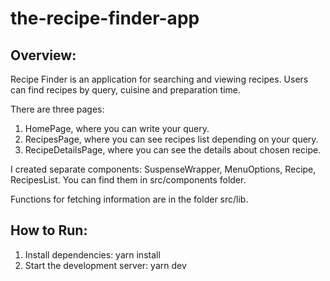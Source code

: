 # the-recipe-finder-app

## Overview:

Recipe Finder is an application for searching and viewing recipes. Users can find recipes by query, cuisine and preparation time.

There are three pages: 
1. HomePage, where you can write your query.
2. RecipesPage, where you can see recipes list depending on your query.
3. RecipeDetailsPage, where you can see the details about chosen recipe.

I created separate components: SuspenseWrapper, MenuOptions, Recipe, RecipesList. You can find them in src/components folder.

Functions for fetching information are in the folder src/lib.

## How to Run:

1. Install dependencies: yarn install
2. Start the development server: yarn dev
